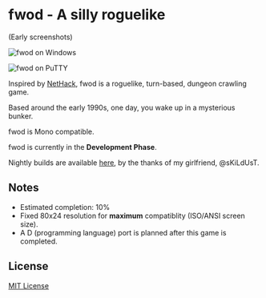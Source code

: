 # fwod - A silly roguelike

(Early screenshots)

![fwod on Windows](http://didi.wcantin.ca/pages/fwod/img1.png)

![fwod on PuTTY](http://didi.wcantin.ca/pages/fwod/img3.png)

Inspired by [NetHack](https://en.wikipedia.org/wiki/NetHack), fwod is a roguelike, turn-based, dungeon crawling game.

Based around the early 1990s, one day, you wake up in a mysterious bunker.

fwod is Mono compatible.

fwod is currently in the **Development Phase**.

Nightly builds are available [here](http://cdn.skildust.com/osp/fwod/nightly/), by the thanks of my girlfriend, @sKiLdUsT.

## Notes

- Estimated completion: 10%
- Fixed 80x24 resolution for **maximum** compatiblity (ISO/ANSI screen size).
- A D (programming language) port is planned after this game is completed.

## License
[MIT License](LICENSE)